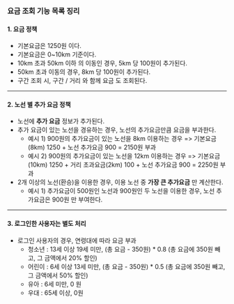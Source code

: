 ### 요금 조회 기능 목록 징리
#### 1. 요금 정책
* 기본요금은 1250원 이다.
* 기본요금은 0~10km 기준이다.
* 10km 초과 50km 이하 의 이동인 경우, 5km 당 100원이 추가된다.
* 50km 초과 이동의 경우, 8km 당 100원이 추가된다.
* 구간 조회 시, 구간 / 거리 와 함께 요금 도 조회된다.
---
#### 2. 노선 별 추가 요금 정책
* 노선에 **추가 요금** 정보가 추가된다.
* 추가 요금이 있는 노선을 경유하는 경우, 노선의 추가요금만큼 요금을 부과한다.
    - 예시 1) 900원의 추가요금이 있는 노선을 8km 이용하는 경우 => 기본요금(8km) 1250 + 노선 추가요금 900 = 2150원 부과
    - 예시 2) 900원의 추가요금이 있는 노선을 12km 이용하는 경우 => 기본요금(10km) 1250 + 거리 초과요금(2km) 100 + 노선 추가요금 900 = 2250원 부과
* 2개 이상의 노선(환승)을 이용한 경우, 이용 노선 중 **가장 큰 추가요금** 만 계산한다.
    - 예시 1) 추가요금이 500원인 노선과 900원인 두 노선을 이용한 경우, 노선 추가요금은 900원 만 부여한다.
---
#### 3. 로그인한 사용자는 별도 처리
* 로그인 사용자의 경우, 연령대에 따라 요금 부과
  - 청소년 : 13세 이상 19세 미만, (총 요금 - 350원) * 0.8 (총 요금에 350원 빼고, 그 금액에서 20% 할인)
  - 어린이 : 6세 이상 13세 미만, (총 요금 - 350원) * 0.5 (총 요금에 350원 빼고, 그 금액에서 50% 할인)
  - 유아 : 6세 미만, 0 원
  - 우대 : 65세 이상, 0원